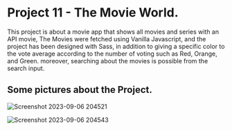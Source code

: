 # Project 11 - The Movie World.
This project is about a movie app that shows all movies and series with an API movie, The Movies were fetched using Vanilla Javascript, and the project has been designed with Sass, in addition to giving a specific color to the vote average according to the number of voting such as Red, Orange, and Green. moreover, searching about the movies is possible from the search input.

## Some pictures about the Project.

![Screenshot 2023-09-06 204521](https://github.com/monssefhouti/MovieApp/assets/48191198/64e381e9-78eb-4839-8e76-bd02ce9f62cd)

![Screenshot 2023-09-06 204543](https://github.com/monssefhouti/MovieApp/assets/48191198/8e1f57e9-1c0c-4e89-8e6a-b4cd59618812)
